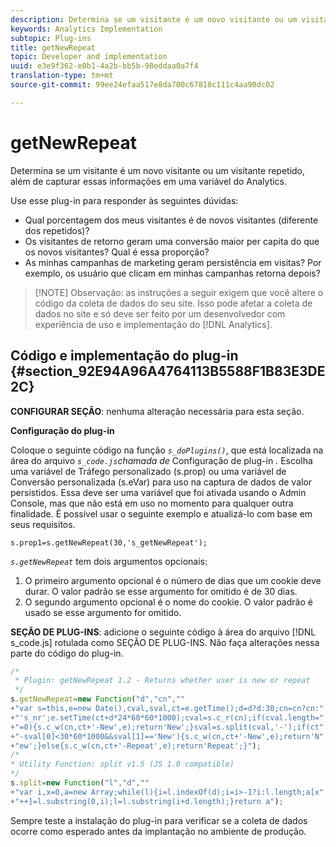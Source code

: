 ```yaml
---
description: Determina se um visitante é um novo visitante ou um visitante repetido, além de capturar essas informações em uma variável do Analytics.
keywords: Analytics Implementation
subtopic: Plug-ins
title: getNewRepeat
topic: Developer and implementation
uuid: e3e9f362-e0b1-4a2b-bb5b-98eddaa0a7f4
translation-type: tm+mt
source-git-commit: 99ee24efaa517e8da700c67818c111c4aa90dc02

---
```



# getNewRepeat

Determina se um visitante é um novo visitante ou um visitante repetido, além de capturar essas informações em uma variável do Analytics.

Use esse plug-in para responder às seguintes dúvidas:

* Qual porcentagem dos meus visitantes é de novos visitantes (diferente dos repetidos)?
* Os visitantes de retorno geram uma conversão maior per capita do que os novos visitantes? Qual é essa proporção?
* As minhas campanhas de marketing geram persistência em visitas? Por exemplo, os usuário que clicam em minhas campanhas retorna depois?

> [!NOTE] Observação: as instruções a seguir exigem que você altere o código da coleta de dados do seu site. Isso pode afetar a coleta de dados no site e só deve ser feito por um desenvolvedor com experiência de uso e implementação do [!DNL Analytics].

## Código e implementação do plug-in {#section_92E94A96A4764113B5588F1B83E3DE2C}

**CONFIGURAR SEÇÃO**: nenhuma alteração necessária para esta seção.

**Configuração do plug-in**

Coloque o seguinte código na função *`s_doPlugins()`*, que está localizada na área do arquivo *`s_code.js`chamada de* Configuração de plug-in *.* Escolha uma variável de Tráfego personalizado (s.prop) ou uma variável de Conversão personalizada (s.eVar) para uso na captura de dados de valor persistidos. Essa deve ser uma variável que foi ativada usando o Admin Console, mas que não está em uso no momento para qualquer outra finalidade. É possível usar o seguinte exemplo e atualizá-lo com base em seus requisitos.

`s.prop1=s.getNewRepeat(30,'s_getNewRepeat');`

*`s.getNewRepeat`* tem dois argumentos opcionais:

1. O primeiro argumento opcional é o número de dias que um cookie deve durar. O valor padrão se esse argumento for omitido é de 30 dias.
1. O segundo argumento opcional é o nome do cookie. O valor padrão é usado se esse argumento for omitido.

**SEÇÃO DE PLUG-INS**: adicione o seguinte código à área do arquivo [!DNL s_code.js] rotulada como SEÇÃO DE PLUG-INS. Não faça alterações nessa parte do código do plug-in.

```js
/* 
 * Plugin: getNewRepeat 1.2 - Returns whether user is new or repeat 
 */ 
s.getNewRepeat=new Function("d","cn","" 
+"var s=this,e=new Date(),cval,sval,ct=e.getTime();d=d?d:30;cn=cn?cn:" 
+"'s_nr';e.setTime(ct+d*24*60*60*1000);cval=s.c_r(cn);if(cval.length=" 
+"=0){s.c_w(cn,ct+'-New',e);return'New';}sval=s.split(cval,'-');if(ct" 
+"-sval[0]<30*60*1000&&sval[1]=='New'){s.c_w(cn,ct+'-New',e);return'N" 
+"ew';}else{s.c_w(cn,ct+'-Repeat',e);return'Repeat';}"); 
/* 
* Utility Function: split v1.5 (JS 1.0 compatible) 
*/ 
s.split=new Function("l","d","" 
+"var i,x=0,a=new Array;while(l){i=l.indexOf(d);i=i>-1?i:l.length;a[x" 
+"++]=l.substring(0,i);l=l.substring(i+d.length);}return a");
```

Sempre teste a instalação do plug-in para verificar se a coleta de dados ocorre como esperado antes da implantação no ambiente de produção.
